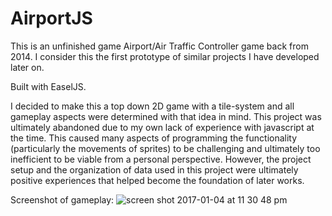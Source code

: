 # AirportJS
This is an unfinished game  Airport/Air Traffic Controller game back from 2014. I consider this the first prototype of similar projects I have developed later on.

Built with EaselJS.

I decided to make this a top down 2D game with a tile-system and all gameplay aspects were determined with that idea in mind. This project was ultimately abandoned due to my own lack of experience with javascript at the time. This caused many aspects of programming the functionality (particularly the movements of sprites) to be challenging and ultimately too inefficient to be viable from a personal perspective. However, the project setup and the organization of data used in this project were ultimately positive experiences that helped become the foundation of later works.

Screenshot of gameplay:
![screen shot 2017-01-04 at 11 30 48 pm](https://cloud.githubusercontent.com/assets/3391461/21669003/e4cba190-d2d5-11e6-9cec-d04345618143.png)

